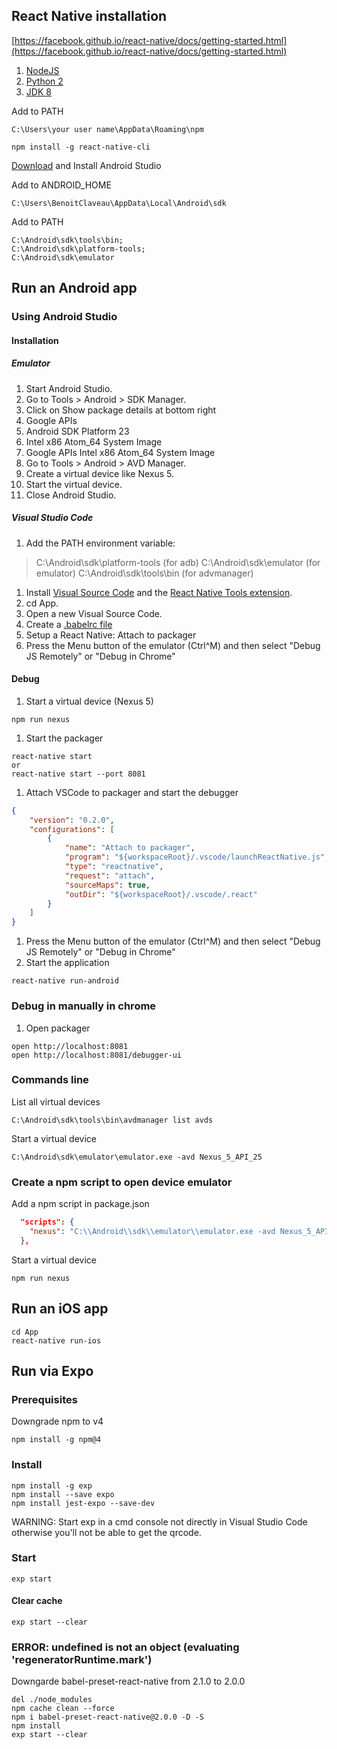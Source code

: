 ## React Native installation

[https://facebook.github.io/react-native/docs/getting-started.html](https://facebook.github.io/react-native/docs/getting-started.html)

1. [NodeJS](https://nodejs.org/en/download/)
2. [Python 2](https://www.python.org/downloads/)
3. [JDK 8](http://www.oracle.com/technetwork/java/javase/downloads/jdk8-downloads-2133151.html)

Add to PATH 
```shell
C:\Users\your user name\AppData\Roaming\npm
```

```shell
npm install -g react-native-cli
```

[Download](https://developer.android.com/studio/index.html) and Install Android Studio

Add to ANDROID_HOME
```shell
C:\Users\BenoitClaveau\AppData\Local\Android\sdk
```

Add to PATH
```shell
C:\Android\sdk\tools\bin;
C:\Android\sdk\platform-tools;
C:\Android\sdk\emulator
```

## Run an Android app

### Using Android Studio

#### Installation

##### Emulator

1. Start Android Studio.
1. Go to Tools > Android > SDK Manager.
1. Click on Show package details at bottom right
  1. Google APIs
  1. Android SDK Platform 23
  1. Intel x86 Atom_64 System Image
  1. Google APIs Intel x86 Atom_64 System Image
1. Go to Tools > Android > AVD Manager.
1. Create a virtual device like Nexus 5.
1. Start the virtual device.
1. Close Android Studio.

##### Visual Studio Code

1. Add the PATH environment variable:
> C:\Android\sdk\platform-tools (for adb)
> C:\Android\sdk\emulator (for emulator)
> C:\Android\sdk\tools\bin (for advmanager)
1. Install [Visual Source Code](https://code.visualstudio.com) and the [React Native Tools extension](https://github.com/Microsoft/vscode-react-native).
1. cd App.
1. Open a new Visual Source Code.
1. Create a [.babelrc file](https://github.com/Microsoft/vscode-react-native)
1. Setup a React Native: Attach to packager
1. Press the Menu button of the emulator (Ctrl^M) and then select "Debug JS Remotely" or "Debug in Chrome"

#### Debug

1. Start a virtual device (Nexus 5)

```shell
npm run nexus
```
1. Start the packager

```shell
react-native start
or
react-native start --port 8081
```
1. Attach VSCode to packager and start the debugger

```launch.json
{
    "version": "0.2.0",
    "configurations": [
        {
            "name": "Attach to packager",
            "program": "${workspaceRoot}/.vscode/launchReactNative.js",
            "type": "reactnative",
            "request": "attach",
            "sourceMaps": true,
            "outDir": "${workspaceRoot}/.vscode/.react"
        }
    ]
}
```
1. Press the Menu button of the emulator (Ctrl^M) and then select "Debug JS Remotely" or "Debug in Chrome"
1. Start the application

```shell
react-native run-android
```

### Debug in manually in chrome

1. Open packager

```shell
open http://localhost:8081
open http://localhost:8081/debugger-ui
```

### Commands line

List all virtual devices

```shell
C:\Android\sdk\tools\bin\avdmanager list avds
```

Start a virtual device

```shell
C:\Android\sdk\emulator\emulator.exe -avd Nexus_5_API_25
```

### Create a npm script to open device emulator

Add a npm script in package.json

```json
  "scripts": {
    "nexus": "C:\\Android\\sdk\\emulator\\emulator.exe -avd Nexus_5_API_25"
  },
```

Start a virtual device

```shell
npm run nexus
```

## Run an iOS app

```shell
cd App
react-native run-ios
```

## Run via Expo

### Prerequisites

Downgrade npm to v4

```shell
npm install -g npm@4
```

### Install

```shell
npm install -g exp
npm install --save expo
npm install jest-expo --save-dev
```

WARNING: Start exp in a cmd console not directly in Visual Studio Code otherwise you'll not be able to get the qrcode.

### Start

```shell
exp start
```

#### Clear cache

```shell
exp start --clear
```

### ERROR: undefined is not an object (evaluating 'regeneratorRuntime.mark')

Downgarde babel-preset-react-native from 2.1.0 to 2.0.0

```shell
del ./node_modules
npm cache clean --force
npm i babel-preset-react-native@2.0.0 -D -S
npm install
exp start --clear
```

